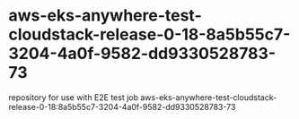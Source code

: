 # aws-eks-anywhere-test-cloudstack-release-0-18-8a5b55c7-3204-4a0f-9582-dd9330528783-73
repository for use with E2E test job aws-eks-anywhere-test-cloudstack-release-0-18:8a5b55c7-3204-4a0f-9582-dd9330528783-73
